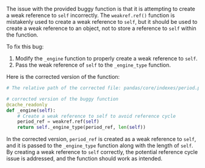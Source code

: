The issue with the provided buggy function is that it is attempting to create a weak reference to `self` incorrectly. The `weakref.ref()` function is mistakenly used to create a weak reference to `self`, but it should be used to create a weak reference to an object, not to store a reference to `self` within the function.

To fix this bug:
1. Modify the `_engine` function to properly create a weak reference to `self`.
2. Pass the weak reference of `self` to the `_engine_type` function.

Here is the corrected version of the function:
```python
# The relative path of the corrected file: pandas/core/indexes/period.py

# corrected version of the buggy function
@cache_readonly
def _engine(self):
    # Create a weak reference to self to avoid reference cycle
    period_ref = weakref.ref(self)
    return self._engine_type(period_ref, len(self))
```

In the corrected version, `period_ref` is created as a weak reference to `self`, and it is passed to the `_engine_type` function along with the length of `self`. By creating a weak reference to `self` correctly, the potential reference cycle issue is addressed, and the function should work as intended.